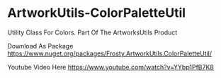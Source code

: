 # ArtworkUtils-ColorPaletteUtil
Utility Class For Colors. Part Of The ArtworksUtils Product

Download As Package https://www.nuget.org/packages/Frosty.ArtworkUtils.ColorPaletteUtil/

Youtube Video Here https://www.youtube.com/watch?v=YYbp1PfB7K8
